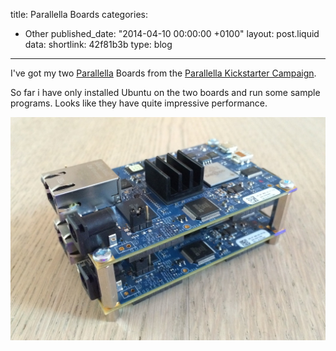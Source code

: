 title: Parallella Boards
categories:
  - Other
published_date: "2014-04-10 00:00:00 +0100"
layout: post.liquid
data:
  shortlink: 42f81b3b
  type: blog
---
I've got my two [Parallella](http://www.parallella.org) Boards from the [Parallella Kickstarter Campaign](https://www.kickstarter.com/projects/adapteva/parallella-a-supercomputer-for-everyone).

<!-- more -->

So far i have only installed Ubuntu on the two boards and run some sample programs. Looks like they have quite impressive performance.

![Two stacked parallelas](parallella.jpg)

